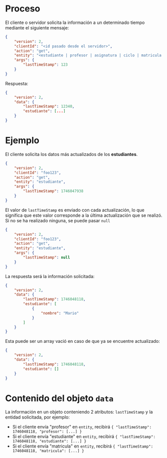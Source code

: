 # Proceso

El cliente o servidor solicita la información a un determinado tiempo mediante el siguiente mensaje:

```json
{
    "version": 2,
    "clientId": "<id pasado desde el servidor>",
    "action": "get",
    "entity": "<estudiante | profesor | asignatura | ciclo | matricula | rnota >",
    "args": {
        "lastTimeStamp": 123
    }
}
````

Respuesta:

```json
{
    "version": 2,
    "data": {
        "lastTimeStamp": 12340,
        "estudiante": [...]
    }
}
```

# Ejemplo

El cliente solicita los datos más actualizados de los **estudiantes**.

```json
{
    "version": 2,
    "clientId": "foo123",
    "action": "get",
    "entity": "estudiante",
    "args": {
        "lastTimeStamp": 1746047938
    }
}
```

El valor de `lastTimeStamp` es enviado con cada actualización, lo que significa que este valor corresponde a la última actualización que se realizó. Si no se ha realizado ninguna, se puede pasar `null`

```json
{
    "version": 2,
    "clientId": "foo123",
    "action": "get",
    "entity": "estudiante",
    "args": {
        "lastTimeStamp": null 
    }
}
```

La respuesta será la información solicitada:

```json
{
    "version": 2,
    "data": {
        "lastTimeStamp": 1746048118,
        "estudiante": [
            {
                "nombre": "Mario"
            }
        ]
    }
}
```

Esta puede ser un array vació en caso de que ya se encuentre actualizado:

```json
{
    "version": 2,
    "data": {
        "lastTimeStamp": 1746048118,
        "estudiante": []
    }
}
```

# Contenido del objeto `data`
La información en un objeto conteniendo 2 atributos: `lastTimeStamp` y la entidad solicitada, por ejemplo:
- Si el cliente envía "profesor" en `entity`, recibirá `{ "lastTimeStamp": 1746048118, "profesor": [...] }`
- Si el cliente envía "estudiante" en `entity`, recibirá `{ "lastTimeStamp": 1746048118, "estudiante": [...] }`
- Si el cliente envía "matricula" en `entity`, recibirá `{ "lastTimeStamp": 1746048118, "matricula": [...] }`
